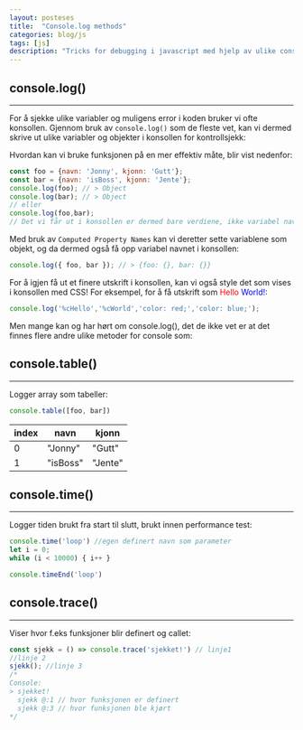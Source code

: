```yaml
---
layout: posteses
title:  "Console.log methods"
categories: blog/js
tags: [js]
description: "Tricks for debugging i javascript med hjelp av ulike console metoder"
---
```


console.log()
------
---

For å sjekke ulike variabler og muligens error i koden bruker vi ofte konsollen. Gjennom bruk av `console.log()` som de fleste vet, kan vi dermed skrive ut ulike variabler og objekter i konsollen for kontrollsjekk:

Hvordan kan vi bruke funksjonen på en mer effektiv måte, blir vist nedenfor:
```javascript
const foo = {navn: 'Jonny', kjonn: 'Gutt'};
const bar = {navn: 'isBoss', kjonn: 'Jente'};
console.log(foo); // > Object
console.log(bar); // > Object
// eller
console.log(foo,bar);
// Det vi får ut i konsollen er dermed bare verdiene, ikke variabel navnet.
```

Med bruk av `Computed Property Names` kan vi deretter sette variablene som objekt, og da dermed også få opp variabel navnet i konsollen:
```javascript
console.log({ foo, bar }); // > {foo: {}, bar: {}}
```

For å igjen få ut et finere utskrift i konsollen, kan vi også style det som vises i konsollen med CSS!
For eksempel, for å få utskrift som <span style="color: red;">Hello</span><span style="color: blue;"> World!</span>:
```javascript
console.log('%cHello','%cWorld','color: red;','color: blue;');
```

Men mange kan og har hørt om console.log(), det de ikke vet er at det finnes flere andre ulike metoder for console som:


console.table()
------
---
Logger array som tabeller:
```javascript
console.table([foo, bar])
```

| index | navn          | kjonn   |
| ----- | ------------- | ------- |
| 0     | "Jonny"       | "Gutt"  |
| 1     | "isBoss"      | "Jente" |


console.time()
------
---
Logger tiden brukt fra start til slutt, brukt innen performance test:
```javascript
console.time('loop') //egen definert navn som parameter
let i = 0;
while (i < 10000) { i++ }

console.timeEnd('loop')
```


console.trace()
------
---
Viser hvor f.eks funksjoner blir definert og callet:
```javascript
const sjekk = () => console.trace('sjekket!') // linje1
//linje 2
sjekk(); //linje 3
/*
Console:
> sjekket!
  sjekk @:1 // hvor funksjonen er definert
  sjekk @:3 // hvor funksjonen ble kjørt
*/
```
